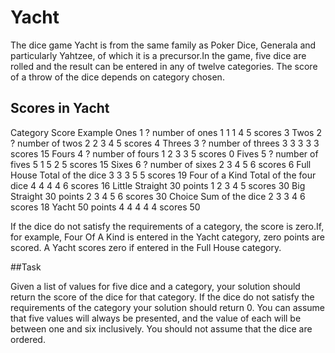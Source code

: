 ﻿# Yacht

The dice game Yacht is from the same family as Poker Dice, Generala and particularly Yahtzee, 
of which it is a precursor.In the game, five dice are rolled and the result can be entered 
in any of twelve categories. The score of a throw of the dice depends on category chosen.

## Scores in Yacht

Category        Score                   Example
Ones            1 ? number of ones      1 1 1 4 5 scores 3
Twos            2 ? number of twos      2 2 3 4 5 scores 4
Threes          3 ? number of threes    3 3 3 3 3 scores 15
Fours           4 ? number of fours     1 2 3 3 5 scores 0
Fives           5 ? number of fives     5 1 5 2 5 scores 15
Sixes           6 ? number of sixes     2 3 4 5 6 scores 6
Full House      Total of the dice       3 3 3 5 5 scores 19
Four of a Kind  Total of the four dice  4 4 4 4 6 scores 16
Little Straight 30 points               1 2 3 4 5 scores 30 
Big Straight    30 points               2 3 4 5 6 scores 30
Choice Sum of the dice                  2 3 3 4 6 scores 18
Yacht           50 points               4 4 4 4 4 scores 50

If the dice do not satisfy the requirements of a category, the score is zero.If, for example,
Four Of A Kind is entered in the Yacht category, zero points are scored. A Yacht scores zero 
if entered in the Full House category.

##Task

Given a list of values for five dice and a category, your solution should return 
the score of the dice for that category. If the dice do not satisfy the requirements
of the category your solution should return 0. You can assume that five values will always be presented,
and the value of each will be between one and six inclusively. You should not assume that the dice are ordered.
